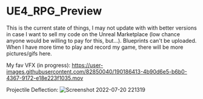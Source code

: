 # UE4_RPG_Preview
This is the current state of things, I may not update with with better versions in case I want to sell my code on the Unreal Marketplace (low chance anyone would be willing to pay for this, but...). Blueprints can't be uploaded. When I have more time to play and record my game, there will be more pictures/gifs here.

My fav VFX (in progress):
https://user-images.githubusercontent.com/82850040/190186413-4b90d6e5-b6b0-4367-9172-e18e223f1035.mov

Projectile Deflection:
![Screenshot 2022-07-20 221319](https://user-images.githubusercontent.com/82850040/194621618-01dbde01-dd6d-4085-8a10-428a786a9dfc.png)
